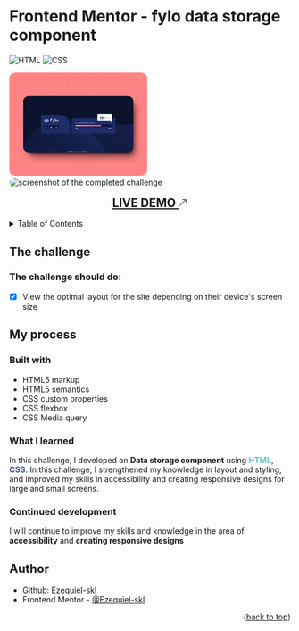 <a name="readme-top"></a>

# Frontend Mentor - fylo data storage component

![HTML](https://img.shields.io/badge/HTML-239120?style=for-the-badge&logo=html5&logoColor=white)
![CSS](https://img.shields.io/badge/CSS-1572B6?style=for-the-badge&logo=css3&logoColor=white)

<div class="display:flex;">
  <img src="./screenshot.webp" alt="screenshot of the completed challenge" width="49%" style="border-radius: 10px;" >
  <img src="./screenshot-mobile.png" alt="screenshot of the completed challenge" width="49%" style="border-radius: 10px;" >
</div>

<a href="https://completed-frontend-mentor-challenges.vercel.app/fylo-data-storage-component" target="_blank" rel="noopener noreferrer" title="Live Demo" style="display: block; font-weight: bold; text-transform: uppercase; text-decoration: underline; font-size: 1.3rem; margin: 1rem; text-align: center;">
  Live Demo 
  <svg width="16" height="16" fill="currentColor">
  <path 
    fill-rule="evenodd" 
    d="M14 2.5a.5.5 0 0 0-.5-.5h-6a.5.5 0 0 0 0 1h4.793L2.146 13.146a.5.5 0 0 0 .708.708L13 3.707V8.5a.5.5 0 0 0 1 0z"/>
  </svg>
</a>

<details>
  <summary>Table of Contents</summary>
  <ol>
    <li><a href="#the-challenge">The challenge</a></li>
    <li>
      <a href="#my-process">My process</a>
      <ul>
        <li><a href="#built-with">Built With</a></li>
        <li><a href="#what-i-learned">What I Learned</a></li>
        <li><a href="#continued-development">Continued Development</a></li>
      </ul>
    </li>
    <li><a href="#author">Author</a></li>
  </ol>
</details>

## The challenge

### The challenge should do:

- [x] View the optimal layout for the site depending on their device's screen size

## My process

### Built with

- HTML5 markup
- HTML5 semantics
- CSS custom properties
- CSS flexbox
- CSS Media query

### What I learned

In this challenge, I developed an <strong>Data storage component</strong> using <span style="font-weight: bold; color: #6ABECD;">HTML</span>, <span style="font-weight: bold; color: #3E54A3;">CSS</span>. In this challenge, I strengthened my knowledge in layout and styling, and improved my skills in accessibility and creating responsive designs for large and small screens.

### Continued development

I will continue to improve my skills and knowledge in the area of <strong>​​accessibility</strong> and <strong>creating responsive designs</strong>

## Author

- Github: [Ezequiel-skl](https://github.com/Ezequiel-skl)
- Frontend Mentor - [@Ezequiel-skl](https://www.frontendmentor.io/profile/Ezequiel-skl)

<p align="right">(<a href="#readme-top">back to top</a>)</p>

